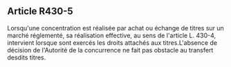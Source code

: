 Article R430-5
----
Lorsqu'une concentration est réalisée par achat ou échange de titres sur un
marché réglementé, sa réalisation effective, au sens de l'article L. 430-4,
intervient lorsque sont exercés les droits attachés aux titres.L'absence de
décision de l'Autorité de la concurrence ne fait pas obstacle au transfert
desdits titres.
